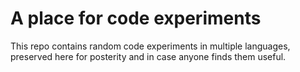 # A place for code experiments

This repo contains random code experiments in multiple languages, preserved here for posterity and in case anyone finds them useful.
